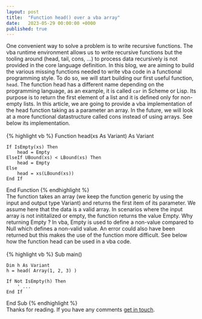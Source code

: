 ```yaml
---
layout: post
title:  "Function head() over a vba array"
date:   2023-05-29 00:00:00 +0000
published: true
---
```

One convenient way to solve a problem is to write recursive functions. The vba runtime environment allows us to write recursive functions but the tooling around (head, tail, cons, ...) to process data recursively is not provided in the core language definition. In this blog, we are aiming to build the various missing functions needed to write vba code in a functional programming style. To do so, we will start building our first useful function, `head`. The function head has a different name depending on the programming language, as an example, it is called `car` in Scheme or Lisp. Its purpose is to return the first element of a list and it is defined only for non-empty lists. In this article, we are going to provide a vba implementation of the head function taking as a parameter an array. In the future, we will look at a more functional datastructure called cons instead of using arrays. See below its implementation.
<br/><br/>
{% highlight vb %}
Function head(xs As Variant) As Variant

    If IsEmpty(xs) Then
        head = Empty
    ElseIf UBound(xs) < LBound(xs) Then
        head = Empty
    Else
        head = xs(LBound(xs))
    End If

End Function
{% endhighlight %}
<br/>
The function takes an array (we keep the function generic by using the input and output type Variant) and returns the first item of its parameter. We assume here that the data is a valid array. In scenarios where the input array is not inititalized or empty, the function returns the value Empty. Why returning Empty ? In vba, Empty is used to define a non-value compared to Null which defines a non-valid value. An error could also have been returned but this makes the use of the function more difficult. See below how the function head can be used in a vba code.
<br/><br/>
{% highlight vb %}
Sub main()

    Dim h As Variant
    h = head( Array(1, 2, 3) )

    If Not IsEmpty(h) Then
        ' ...
    End If

End Sub
{% endhighlight %}
<br/>
Thanks for reading. If you have any comments <a href="mailto:hello@assadnavi.ch">get in touch</a>.